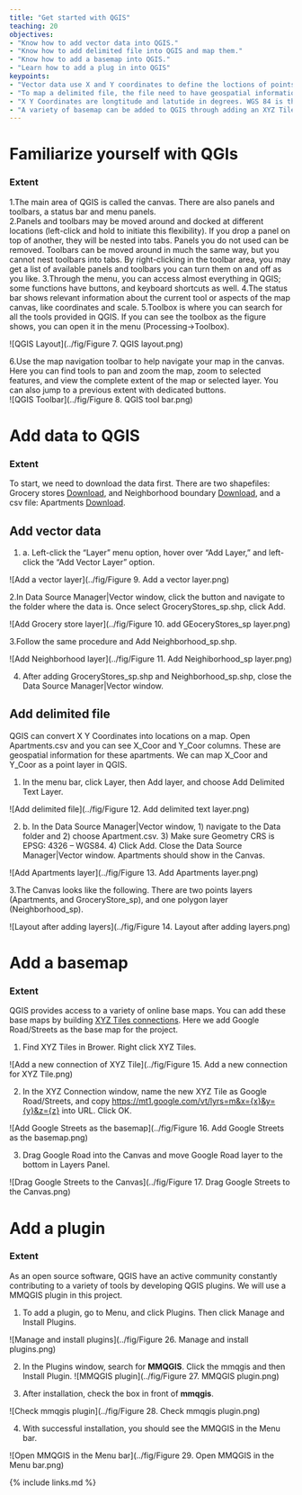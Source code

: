 ```yaml
---
title: "Get started with QGIS"
teaching: 20
objectives:
- "Know how to add vector data into QGIS."
- "Know how to add delimited file into QGIS and map them."
- "Know how to add a basemap into QGIS."
- "Learn how to add a plug in into QGIS"
keypoints:
- "Vector data use X and Y coordinates to define the loctions of points, lines, and areas (polygons) that correspond to map features."
- "To map a delimited file, the file need to have geospatial information (e.g. X Y Coordinates)."
- "X Y Coordinates are longtitude and latutide in degrees. WGS 84 is the most often used geodetic datum to represent coordinates"
- "A variety of basemap can be added to QGIS through adding an XYZ Tile layer."
---
```

# Familiarize yourself with QGIs

### Extent

1.The main area of QGIS is called the canvas. There are also panels and toolbars, a status bar and menu panels.   
2.Panels and toolbars may be moved around and docked at different locations (left-click and
hold to initiate this flexibility).  If you drop a panel on top of another, they will be nested into tabs. Panels you do not used can be removed. Toolbars can be moved around in much the same way, but you cannot nest toolbars into tabs. By right-clicking in the toolbar area, you may get a list of available panels and toolbars you can turn them on and off as you like.
3.Through the menu, you can access almost everything in QGIS; some functions have buttons, 
and keyboard shortcuts as well.
4.The status bar shows relevant information about the current tool or aspects of the map canvas, like coordinates and scale.
5.Toolbox is where you can search for all the tools provided in QGIS. If you can see the toolbox as the figure shows, you can open it in the menu (Processing->Toolbox).

![QGIS Layout](../fig/Figure 7. QGIS layout.png)

6.Use the map navigation toolbar to help navigate your map in the canvas. Here you can find tools to pan and zoom the map, zoom to selected features, and view the complete extent of the map or selected layer. You can also jump to a previous extent with dedicated buttons.  
![QGIS Toolbar](../fig/Figure 8. QGIS tool bar.png)

# Add data to QGIS

### Extent 

To start, we need to download the data first. There are two shapefiles: Grocery stores [Download](../data/GroceryStores_sp.zip), and Neighborhood boundary [Download](../data/Neighborhood_sp.zip), and a csv file: Apartments [Download](../data/Apartments.csv).

## Add vector data 

1. a.	Left-click the “Layer” menu option, hover over “Add Layer,” and left-click the “Add Vector Layer” option. 

![Add a vector layer](../fig/Figure 9. Add a vector layer.png)

2.In Data Source Manager|Vector window, click the button and navigate to the folder where the data is. Once select GroceryStores_sp.shp, click Add. 

![Add Grocery store layer](../fig/Figure 10. add GEoceryStores_sp layer.png)

3.Follow the same procedure and Add Neighborhood_sp.shp.

![Add Neighborhood layer](../fig/Figure 11. Add Neighiborhood_sp layer.png)

4. After adding GroceryStores_sp.shp and Neighborhood_sp.shp, close the Data Source Manager|Vector window.

## Add delimited file

QGIS can convert X Y Coordinates into locations on a map. Open Apartments.csv and you can see X_Coor and Y_Coor columns. These are geospatial information for these apartments. We can map X_Coor and Y_Coor as a point layer in QGIS.

1. In the menu bar, click Layer, then Add layer, and choose Add Delimited Text Layer.

![Add delimited file](../fig/Figure 12. Add delimited text layer.png)

2. b.	In the Data Source Manager|Vector window, 1) navigate to the Data folder and 2) choose Apartment.csv. 3) Make sure Geometry CRS is EPSG: 4326 – WGS84. 4) Click Add. Close the Data Source Manager|Vector window. Apartments should show in the Canvas. 

![Add Apartments layer](../fig/Figure 13. Add Apartments layer.png)


3.The Canvas looks like the following. There are two points layers (Apartments, and GroceryStore_sp), and one polygon layer (Neighborhood_sp).

![Layout after adding layers](../fig/Figure 14. Layout after adding layers.png)


# Add a basemap

### Extent

QGIS provides access to a variety of online base maps. You can add these base maps by building [XYZ Tiles connections](https://www.spatialbias.com/2018/02/qgis-3.0-xyz-tile-layers/). Here we add Google Road/Streets as the base map for the project. 

1. Find XYZ Tiles in Brower. Right click XYZ Tiles. 

![Add a new connection of XYZ Tile](../fig/Figure 15. Add a new connection for XYZ Tile.png)

2. In the XYZ Connection window, name the new XYZ Tile as Google Road/Streets, and copy  https://mt1.google.com/vt/lyrs=m&x={x}&y={y}&z={z} into URL. Click OK. 

![Add Google Streets as the basemap](../fig/Figure 16. Add Google Streets as the basemap.png)

3. Drag Google Road into the Canvas and move Google Road layer to the bottom in Layers Panel. 

![Drag Google Streets to the Canvas](../fig/Figure 17. Drag Google Streets to the Canvas.png)


# Add a plugin 

### Extent

As an open source software, QGIS have an active community constantly contributing to a variety of tools by developing QGIS plugins. We will use a MMQGIS plugin in this project. 

1. To add a plugin, go to Menu, and click Plugins. Then click Manage and Install Plugins.

![Manage and install plugins](../fig/Figure 26. Manage and install plugins.png)

2. In the Plugins window, search for **MMQGIS**. Click the mmqgis and then Install Plugin. 
![MMQGIS plugin](../fig/Figure 27. MMQGIS plugin.png)

3. After installation, check the box in front of **mmqgis**. 

![Check mmqgis plugin](../fig/Figure 28. Check mmqgis plugin.png)

4. With successful installation, you should see the MMQGIS in the Menu bar. 

![Open MMQGIS in the Menu bar](../fig/Figure 29. Open MMQGIS in the Menu bar.png)

{% include links.md %}

